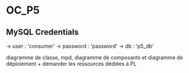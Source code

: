 # OC_P5

## MySQL Credentials
-> user : 'consumer'
-> password : 'password'
-> db : 'p5_db'


diagramme de classe, mpd, diagramme de composants et diagramme de déploiement + demander les ressources dédiées à PL